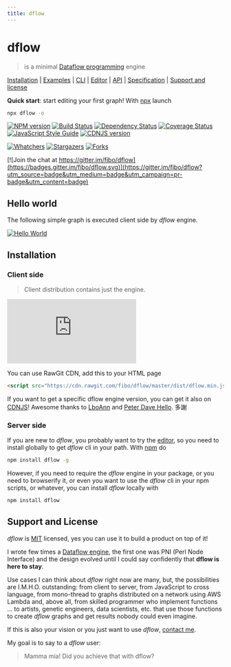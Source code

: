 ```yaml
---
title: dflow
---
```

# dflow

> is a minimal [Dataflow programming][dataflow-wikipedia] engine

[Installation](#installation) |
[Examples] |
[CLI] |
[Editor][editor] |
[API] |
[Specification][specification] |
[Support and license](#support-and-license)

**Quick start**: start editing your first graph! With [npx](https://www.npmjs.com/package/npx) launch

```bash
npx dflow -o
```

[![NPM version](https://badge.fury.io/js/dflow.svg)](http://badge.fury.io/js/dflow)
[![Build Status](https://travis-ci.org/fibo/dflow.svg?branch=master)](https://travis-ci.org/fibo/dflow?branch=master)
[![Dependency Status](https://david-dm.org/fibo/dflow.svg)](https://david-dm.org/fibo/dflow)
[![Coverage Status](https://coveralls.io/repos/fibo/dflow/badge.svg?branch=master)](https://coveralls.io/r/fibo/dflow?branch=master)
[![JavaScript Style Guide](https://img.shields.io/badge/code_style-standard-brightgreen.svg)](https://standardjs.com)
[![CDNJS version](https://img.shields.io/cdnjs/v/dflow.svg)](https://cdnjs.com/libraries/dflow)

[![Whatchers](http://g14n.info/svg/github/watchers/dflow.svg)](https://github.com/fibo/dflow/watchers) [![Stargazers](http://g14n.info/svg/github/stars/dflow.svg)](https://github.com/fibo/dflow/stargazers) [![Forks](http://g14n.info/svg/github/forks/dflow.svg)](https://github.com/fibo/dflow/network/members)

[![Join the chat at https://gitter.im/fibo/dflow](https://badges.gitter.im/fibo/dflow.svg)](https://gitter.im/fibo/dflow?utm_source=badge&utm_medium=badge&utm_campaign=pr-badge&utm_content=badge)

## Hello world

The following simple graph is executed client side by *dflow* engine.

[![Hello World](http://g14n.info/dflow/svg/hello-world.svg)][hello-world]

## Installation

### Client side

> Client distribution contains just the engine.

[![Badge size](https://badge-size.herokuapp.com/fibo/dflow/master/dist/dflow.min.js)](https://github.com/fibo/dflow/blob/master/dist/dflow.min.js)

You can use RawGit CDN, add this to your HTML page

```html
<script src="https://cdn.rawgit.com/fibo/dflow/master/dist/dflow.min.js"></script>
```

If you want to get a specific dflow engine version, you can get it also on [CDNJS]!
Awesome thanks to [LboAnn](https://github.com/extend1994) and [Peter Dave Hello](https://github.com/PeterDaveHello). 多謝

### Server side

If you are new to *dflow*, you probably want to try the [editor], so you need to install globally to get *dflow* cli in your path.
With [npm](https://npmjs.org/) do

```bash
npm install dflow -g
```

However, if you need to require the *dflow* engine in your package, or you need to browserify it, or even you want to use the *dflow* cli in your npm scripts, or whatever, you can install *dflow* locally with

```bash
npm install dflow
```

## Support and License

*dflow* is [MIT](http://g14n.info/mit-license) licensed, yes you can use it to build a product on top of it!

I wrote few times a [Dataflow engine][dataflow-wikipedia], the first one was PNI (Perl Node Interface) and the design evolved until I could say confidently that **dflow is here to stay**.

Use cases I can think about *dflow* right now are many, but, the possibilities are I.M.H.O. outstanding: from client to server, from JavaScript to cross language, from mono-thread to graphs distributed on a network using AWS Lambda and, above all, from skilled programmer who implement functions … to artists, genetic engineers, data scientists, etc. that use those functions to create *dflow* graphs and get results nobody could even imagine.

If this is also your vision or you just want to use *dflow*, [contact me](http://g14n.info).

My goal is to say to a *dflow* user:

> Mamma mia! Did you achieve that with dflow?

[API]: http://g14n.info/dflow/api "dflow API"
[CDNJS]: https://cdnjs.com/libraries/dflow "dflow on CDNJS"
[dataflow-wikipedia]: http://en.wikipedia.org/wiki/Dataflow_programming "Dataflow programming"
[CLI]: http://g14n.info/dflow/cli "dflow CLI"
[editor]: http://g14n.info/dflow/cli#edit "dflow editor"
[Examples]: http://g14n.info/dflow/examples "dflow examples"
[specification]: http://g14n.info/dflow/specification "dflow specification"
[hello-world]: http://g14n.info/dflow/examples/hello-world.html "Hello World"

